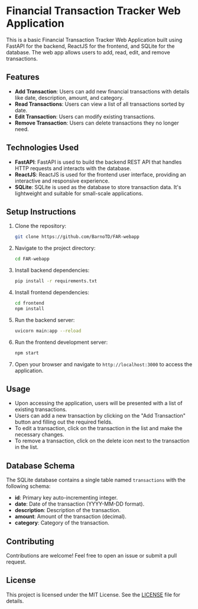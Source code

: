 # Financial Transaction Tracker Web Application

This is a basic Financial Transaction Tracker Web Application built using FastAPI for the backend, ReactJS for the frontend, and SQLite for the database. The web app allows users to add, read, edit, and remove transactions.

## Features

- **Add Transaction**: Users can add new financial transactions with details like date, description, amount, and category.
- **Read Transactions**: Users can view a list of all transactions sorted by date.
- **Edit Transaction**: Users can modify existing transactions.
- **Remove Transaction**: Users can delete transactions they no longer need.

## Technologies Used

- **FastAPI**: FastAPI is used to build the backend REST API that handles HTTP requests and interacts with the database.
- **ReactJS**: ReactJS is used for the frontend user interface, providing an interactive and responsive experience.
- **SQLite**: SQLite is used as the database to store transaction data. It's lightweight and suitable for small-scale applications.

## Setup Instructions

1. Clone the repository:

   ```bash
   git clone https://github.com/BarnoTD/FAR-webapp
   ```

2. Navigate to the project directory:

   ```bash
   cd FAR-webapp
   ```

3. Install backend dependencies:

   ```bash
   pip install -r requirements.txt
   ```

4. Install frontend dependencies:

   ```bash
   cd frontend
   npm install
   ```

5. Run the backend server:

   ```bash
   uvicorn main:app --reload
   ```

6. Run the frontend development server:

   ```bash
   npm start
   ```

7. Open your browser and navigate to `http://localhost:3000` to access the application.

## Usage

- Upon accessing the application, users will be presented with a list of existing transactions.
- Users can add a new transaction by clicking on the "Add Transaction" button and filling out the required fields.
- To edit a transaction, click on the transaction in the list and make the necessary changes.
- To remove a transaction, click on the delete icon next to the transaction in the list.

## Database Schema

The SQLite database contains a single table named `transactions` with the following schema:

- **id**: Primary key auto-incrementing integer.
- **date**: Date of the transaction (YYYY-MM-DD format).
- **description**: Description of the transaction.
- **amount**: Amount of the transaction (decimal).
- **category**: Category of the transaction.

## Contributing

Contributions are welcome! Feel free to open an issue or submit a pull request.

## License

This project is licensed under the MIT License. See the [LICENSE](LICENSE) file for details.
